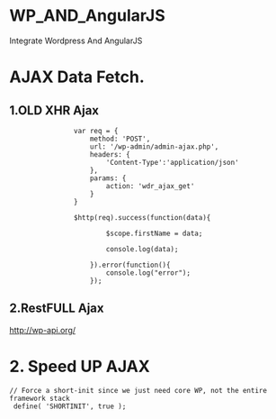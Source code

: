 # WP_AND_AngularJS
Integrate  Wordpress  And  AngularJS

# AJAX Data Fetch.
## 1.OLD  XHR Ajax
                    var req = {
                        method: 'POST',
                        url: '/wp-admin/admin-ajax.php',
                        headers: {
                            'Content-Type':'application/json'
                        },
                        params: {
                            action: 'wdr_ajax_get'
                        }
                    }

                    $http(req).success(function(data){

                            $scope.firstName = data;

                            console.log(data);

                        }).error(function(){
                            console.log("error");
                        });
## 2.RestFULL Ajax
http://wp-api.org/

# 2. Speed UP AJAX

    // Force a short-init since we just need core WP, not the entire framework stack
     define( 'SHORTINIT', true );


